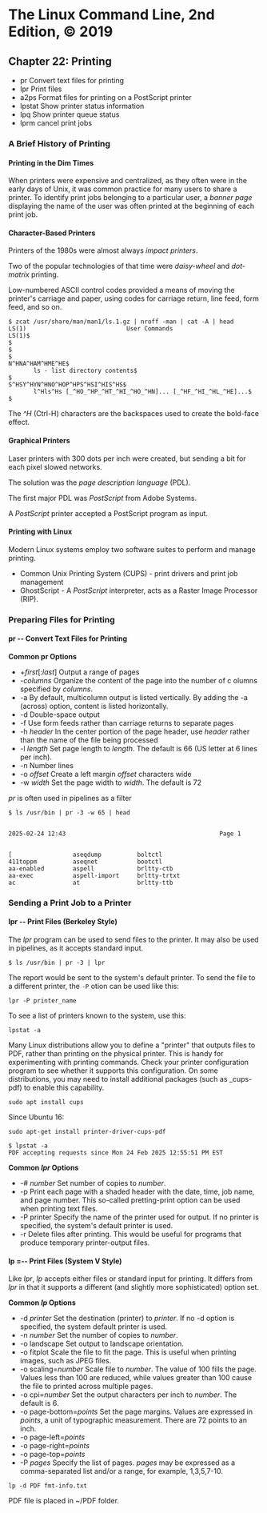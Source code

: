 # The Linux Command Line, 2nd Edition, © 2019

## Chapter 22: Printing

* pr Convert text files for printing
* lpr Print files
* a2ps Format files for printing on a PostScript printer
* lpstat Show printer status information
* lpq Show printer queue status
* lprm cancel print jobs

### A Brief History of Printing

#### Printing in the Dim Times

When printers were expensive and centralized, as they often were in the early days of Unix, it was common practice for many users to share a printer. To identify print jobs belonging to a particular user, a _banner page_ displaying the name of the user was often printed at the beginning of each print job.

#### Character-Based Printers

Printers of the 1980s were almost always _impact printers_.

Two of the popular technologies of that time were _daisy-wheel_ and _dot-matrix_ printing.

Low-numbered ASCII control codes provided a means of moving the printer's carriage and paper, using codes for carriage return, line feed, form feed, and so on.

```
$ zcat /usr/share/man/man1/ls.1.gz | nroff -man | cat -A | head
LS(1)                            User Commands                           LS(1)$
$
$
$
N^HNA^HAM^HME^HE$
       ls - list directory contents$
$
S^HSY^HYN^HNO^HOP^HPS^HSI^HIS^HS$
       l^Hls^Hs [_^HO_^HP_^HT_^HI_^HO_^HN]... [_^HF_^HI_^HL_^HE]...$
$
```
The _^H_ (Ctrl-H) characters are the backspaces used to create the bold-face effect.


#### Graphical Printers

Laser printers with 300 dots per inch were created, but sending a bit for each pixel slowed networks.

The solution was the _page description language_ (PDL).

The first major PDL was _PostScript_ from Adobe Systems.

A _PostScript_ printer accepted a PostScript program as input.

#### Printing with Linux

Modern Linux systems employ two software suites to perform and manage printing.

* Common Unix Printing System (CUPS) - print drivers and print job management
* GhostScript - A _PostScript_ interpreter, acts as a Raster Image Processor (RIP).

### Preparing Files for Printing

#### pr -- Convert Text Files for Printing

**Common pr Options**

* +_first_[:_last_] Output a range of pages
* -_columns_ Organize the content of the page into the number of c olumns specified by _columns_.
* -a By default, multicolumn output is listed vertically. By adding the \-a (across) option, content is listed horizontally.
* -d Double-space output
* -f Use form feeds rather than carriage returns to separate pages
* -h _header_ In the center portion of the page header, use _header_ rather than the name of the file being processed
* -l _length_ Set page length to _length_. The default is 66 (US letter at 6 lines per inch).
* -n Number lines
* -o _offset_ Create a left margin _offset_ characters wide
* -w _width_ Set the page width to _width_. The default is 72

_pr_ is often used in pipelines as a filter

```
$ ls /usr/bin | pr -3 -w 65 | head


2025-02-24 12:43                                           Page 1


[		          aseqdump		    boltctl
411toppm	      aseqnet		    bootctl
aa-enabled	      aspell		    brltty-ctb
aa-exec		      aspell-import	    brltty-trtxt
ac		          at		        brltty-ttb
```

### Sending a Print Job to a Printer

#### lpr -- Print Files (Berkeley Style)

The _lpr_ program can be used to send files to the printer. It may also be used in pipelines, as it accepts standard input.

`$ ls /usr/bin | pr -3 | lpr`

The report would be sent to the system's default printer.
To send the file to a different printer, the `-P` otion can be used like this:

`lpr -P printer_name`

To see a list of printers known to the system, use this:

`lpstat -a`

Many Linux distributions allow you to define a "printer" that outputs files to PDF, rather than printing on the physical printer. This is handy for experimenting with printing commands. Check your printer configuration program to see whether it supports this configuration. On some distributions, you may need to install additional packages (such as _cups-pdf) to enable this capability.

`sudo apt install cups`

Since Ubuntu 16:

`sudo apt-get install printer-driver-cups-pdf`

```
$ lpstat -a
PDF accepting requests since Mon 24 Feb 2025 12:55:51 PM EST
```

**Common _lpr_ Options**

* \-\# _number_ Set number of copies to _number_.
* -p Print each page with a shaded header with the date, time, job name, and page number. This so-called pretting-print option can be used when printing text files.
* -P printer Specify the name of the printer used for output. If no printer is specified, the system's default printer is used.
* -r Delete files after printing. This would be useful for programs that produce temporary printer-output files.

#### lp =-- Print Files (System V Style)

Like _lpr_, _lp_ accepts either files or standard input for printing. It differs from _lpr_ in that it supports a different (and slightly more sophisticated) option set.

**Common _lp_ Options**

* -d _printer_ Set the destination (printer) to _printer_. If no -d option is specified, the system default printer is used.
* -n _number_ Set the number of copies to _number_.
* -o landscape Set output to landscape orientation.
* -o fitplot Scale the file to fit the page. This is useful when printing images, such as JPEG files.
* -o scaling=_number_ Scale file to _number_. The value of 100 fills the page. Values less than 100 are reduced, while values greater than 100 cause the file to printed across multiple pages.
* -o cpi=_number_ Set the output characters per inch to _number_. The default is 6.
* -o page-bottom=_points_ Set the page margins. Values are expressed in _points_, a unit of typographic measurement. There are  72 points to an inch.
* -o page-left=_points_
* -o page-right=_points_
* -o page-top=_points_
* -P _pages_ Specify the list of pages. _pages_ may be expressed as a comma-separated list and/or a range, for example, 1,3,5,7-10.



`lp -d PDF fmt-info.txt`

PDF file is placed in ~/PDF folder.

